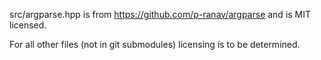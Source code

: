 src/argparse.hpp is from https://github.com/p-ranav/argparse and is MIT licensed.

For all other files (not in git submodules) licensing is to be determined.
